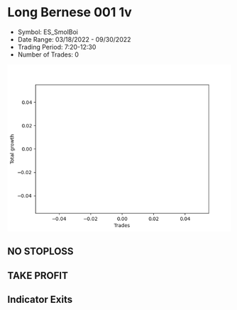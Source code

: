 # Long Bernese 001 1v 
- Symbol: ES_SmolBoi
- Date Range: 03/18/2022 - 09/30/2022
- Trading Period: 7:20-12:30
- Number of Trades: 0

![Plot](LongBernese0011vES_SmolBoi.png)
## NO STOPLOSS









## TAKE PROFIT






## Indicator Exits
